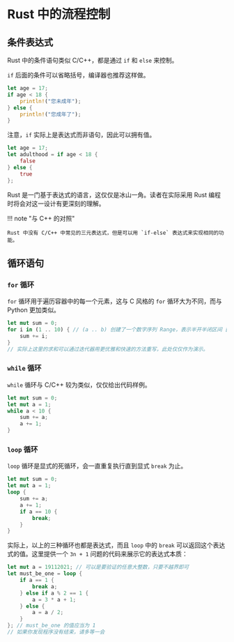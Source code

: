 # Rust 中的流程控制

## 条件表达式

Rust 中的条件语句类似 C/C++，都是通过 `if` 和 `else` 来控制。

`if` 后面的条件可以省略括号，编译器也推荐这样做。

```rust
let age = 17;
if age < 18 {
    println!("您未成年");
} else {
    println!("您成年了");
}
```

注意，`if` 实际上是表达式而非语句，因此可以拥有值。

```rust
let age = 17;
let adulthood = if age < 18 {
    false
} else {
    true
};
```

Rust 是一门基于表达式的语言，这仅仅是冰山一角。读者在实际采用 Rust 编程时将会对这一设计有更深刻的理解。

!!! note "与 C++ 的对照"

    Rust 中没有 C/C++ 中常见的三元表达式，但是可以用 `if-else` 表达式来实现相同的功能。

## 循环语句

### `for` 循环

`for` 循环用于遍历容器中的每一个元素，这与 C 风格的 `for` 循环大为不同，而与 Python 更加类似。

```rust
let mut sum = 0;
for i in (1 .. 10) { // (a .. b) 创建了一个数字序列 Range，表示半开半闭区间 [a, b) 中的所有整数。
    sum += i;
}
// 实际上这里的求和可以通过迭代器用更优雅和快速的方法重写，此处仅仅作为演示。
```

### `while` 循环

`while` 循环与 C/C++ 较为类似，仅仅给出代码样例。

```rust
let mut sum = 0;
let mut a = 1;
while a < 10 {
    sum += a;
    a += 1;
}
```

### `loop` 循环

`loop` 循环是显式的死循环，会一直重复执行直到显式 `break` 为止。

```rust
let mut sum = 0;
let mut a = 1;
loop {
    sum += a;
    a += 1;
    if a == 10 {
        break;
    }
}
```

实际上，以上的三种循环也都是表达式，而且 `loop` 中的 `break` 可以返回这个表达式的值。这里提供一个 `3n + 1` 问题的代码来展示它的表达式本质：

```rust
let mut a = 19112021; // 可以是要验证的任意大整数，只要不越界即可
let must_be_one = loop {
    if a == 1 {
        break a;
    } else if a % 2 == 1 {
        a = 3 * a + 1;
    } else {
        a = a / 2;
    }
}; // must_be_one 的值应当为 1
// 如果你发现程序没有结束，请多等一会
```